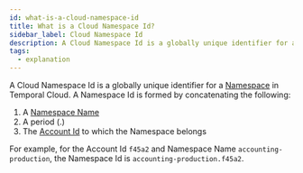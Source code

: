 ```yaml
---
id: what-is-a-cloud-namespace-id
title: What is a Cloud Namespace Id?
sidebar_label: Cloud Namespace Id
description: A Cloud Namespace Id is a globally unique identifier for a Namespace in Temporal Cloud.
tags:
  - explanation
---
```


A Cloud Namespace Id is a globally unique identifier for a [Namespace](/namespaces) in Temporal Cloud.
A Namespace Id is formed by concatenating the following:

1. A [Namespace Name](/concepts/what-is-a-cloud-namespace-name)
1. A period (.)
1. The [Account Id](/concepts/what-is-a-cloud-account-id) to which the Namespace belongs

For example, for the Account Id `f45a2` and Namespace Name `accounting-production`, the Namespace Id is `accounting-production.f45a2`.
